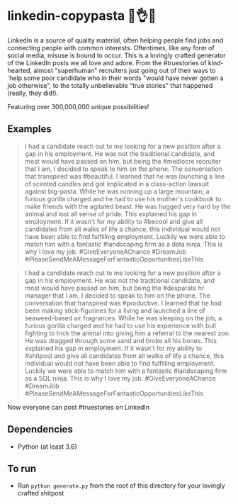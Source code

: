 # linkedin-copypasta 💯👌😂

LinkedIn is a source of quality material, often helping people find jobs and connecting people with common interests. Oftentimes, like any form of social media, misuse is bound to occur. This is a lovingly crafted generator of the LinkedIn 
posts we all love and adore. From the #truestories of kind-hearted, almost "superhuman" recruiters just going out of their ways to 
`help some poor candidate who in their words "would have never gotten a job otherwise", to the totally unbelievable "true stories" that happened (really, they did!). 

Featuring over 300,000,000 unique possibilities!

## Examples

 > I had a candidate reach out to me looking for a new position after a gap in his employment. He was not the traditional candidate, and most would have passed on him, but being the #mediocre recruiter that I am, I decided to speak to him on the phone. The conversation that transpired was #beautiful. I learned that he was launching a line of scented candles and got implicated in a class-action lawsuit against big-pasta. While he was running up a large mountain, a furious gorilla charged and he had to use his mother's cookbook to make friends with the agitated beast. He was hugged very hard by the animal and lost all sense of pride. This explained his gap in employment. If it wasn't for my ability to #becool and give all candidates from all walks of life a chance, this individual would not have been able to find fulfilling employment. Luckily we were able to match him with a fantastic #landscaping firm as a data ninja. This is why I love my job. #GiveEveryoneAChance #DreamJob #PleaseSendMeAMessageForFantasticOpportunitiesLikeThis

 > I had a candidate reach out to me looking for a new position after a gap in his employment. He was not the traditional candidate, and most would have passed on him, but being the #desparate hr manager that I am, I decided to speak to him on the phone. The conversation that transpired was #productive. I learned that he had been making stick-figurines for a living and launched a line of seaweed-based air fragrances. While he was sleeping on the job, a furious gorilla charged and he had to use his experience with bull fighting to trick the animal into giving him a referral to the nearest zoo. He was dragged through some sand and broke all his bones. This explained his gap in employment. If it wasn't for my ability to #shitpost and give all candidates from all walks of life a chance, this individual would not have been able to find fulfilling employment. Luckily we were able to match him with a fantastic #landscaping firm as a SQL ninja. This is why I love my job. #GiveEveryoneAChance #DreamJob #PleaseSendMeAMessageForFantasticOpportunitiesLikeThis

 Now everyone can post #truestories on LinkedIn

 ## Dependencies

- Python (at least 3.6)

## To run
- Run `python generate.py` from the root of this directory for your lovingly crafted shitpost
